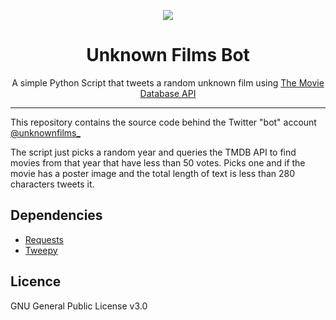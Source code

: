 <div align="center">

![](https://static.drebollo.dev/UnknownFilmsBot/ufb_120x120.png)

# Unknown Films Bot
A simple Python Script that tweets a random unknown film using [The Movie Database API](https://www.themoviedb.org/)

----
<div align="left">
 
This repository contains the source code behind the Twitter "bot" account [@unknownfilms_](https://twitter.com/unknownfilms_)
    
The script just picks a random year and queries the TMDB API to find movies from that year that have less than 50 votes. Picks one and if the movie has a poster image and the total length of text is less than 280 characters tweets it.
    
## Dependencies 
* [Requests](https://github.com/psf/requests)
* [Tweepy](https://github.com/tweepy/tweepy)
    
## Licence
GNU General Public License v3.0
